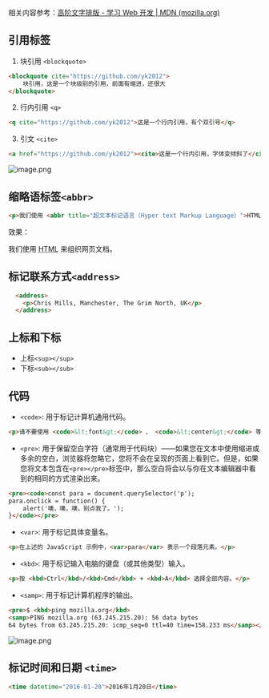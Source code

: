 相关内容参考：[高阶文字排版 - 学习 Web 开发 | MDN (mozilla.org)](https://developer.mozilla.org/zh-CN/docs/learn/HTML/Introduction_to_HTML/Advanced_text_formatting)



## 引用标签


1. 块引用 `<blockquote>`


```html
<blockquote cite="https://github.com/yk2012">
    块引用，这是一个块级别的引用，前面有缩进，还很大
</blockquote>
```



2. 行内引用 `<q>`

```html
<q cite="https://github.com/yk2012">这是一个行内引用，有个双引号</q>
```

3. 引文 `<cite>`

```html
<a href="https://github.com/yk2012"><cite>这是一个行内引用，字体变倾斜了</cite></a>
```

![image.png](https://p3-juejin.byteimg.com/tos-cn-i-k3u1fbpfcp/b19b3991347149adafd40dffc9758b4e~tplv-k3u1fbpfcp-watermark.image?)



## 缩略语标签`<abbr>`

```html
<p>我们使用 <abbr title="超文本标记语言（Hyper text Markup Language）">HTML</abbr> 来组织网页文档。</p>
```
效果：
<p>我们使用 <abbr title="超文本标记语言（Hyper text Markup Language）">HTML</abbr> 来组织网页文档。</p>



## 标记联系方式`<address>`

```html
  <address>
    <p>Chris Mills, Manchester, The Grim North, UK</p>
  </address>
```


## 上标和下标

- 上标`<sup></sup>` 
- 下标`<sub></sub>`



## 代码

- `<code>`: 用于标记计算机通用代码。

```html
<p>请不要使用 <code>&lt;font&gt;</code> 、 <code>&lt;center&gt;</code> 等表象元素。</p>
```

- `<pre>`: 用于保留空白字符（通常用于代码块）——如果您在文本中使用缩进或多余的空白，浏览器将忽略它，您将不会在呈现的页面上看到它。但是，如果您将文本包含在`<pre></pre>`标签中，那么空白将会以与你在文本编辑器中看到的相同的方式渲染出来。

```html
<pre><code>const para = document.querySelector('p');
para.onclick = function() {
    alert('噢，噢，噢，别点我了。');
}</code></pre>
```

- `<var>`: 用于标记具体变量名。

```html
<p>在上述的 JavaScript 示例中，<var>para</var> 表示一个段落元素。</p>
```


- `<kbd>`: 用于标记输入电脑的键盘（或其他类型）输入。
```html
<p>按 <kbd>Ctrl</kbd>/<kbd>Cmd</kbd> + <kbd>A</kbd> 选择全部内容。</p>
```

- `<samp>`: 用于标记计算机程序的输出。

```html
<pre>$ <kbd>ping mozilla.org</kbd>
<samp>PING mozilla.org (63.245.215.20): 56 data bytes
64 bytes from 63.245.215.20: icmp_seq=0 ttl=40 time=158.233 ms</samp></pre>
```


![image.png](https://p1-juejin.byteimg.com/tos-cn-i-k3u1fbpfcp/2e86bc30e6fd401ab597ccc8c16931f7~tplv-k3u1fbpfcp-watermark.image?)


## 标记时间和日期 `<time>`


```html
<time datetime="2016-01-20">2016年1月20日</time>
```
